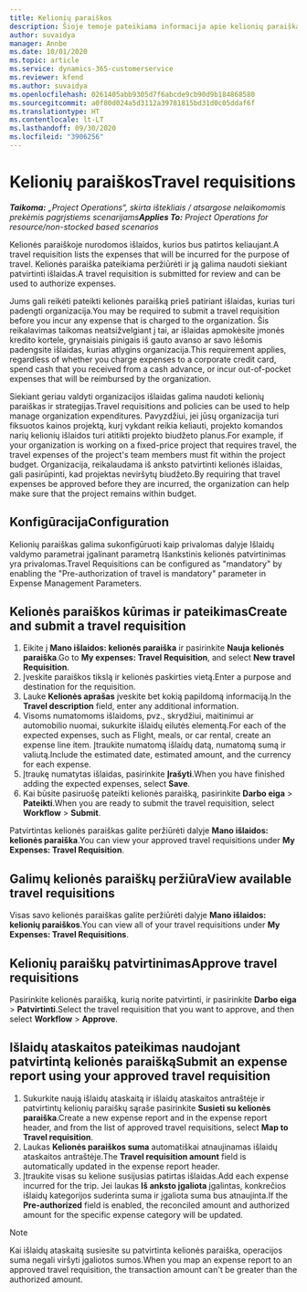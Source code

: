 ```yaml
---
title: Kelionių paraiškos
description: Šioje temoje pateikiama informacija apie kelionių paraiškas.
author: suvaidya
manager: Annbe
ms.date: 10/01/2020
ms.topic: article
ms.service: dynamics-365-customerservice
ms.reviewer: kfend
ms.author: suvaidya
ms.openlocfilehash: 0261405abb9305d7f6abcde9cb90d9b184868580
ms.sourcegitcommit: a0f80d024a5d3112a39781815bd31d0c05ddaf6f
ms.translationtype: HT
ms.contentlocale: lt-LT
ms.lasthandoff: 09/30/2020
ms.locfileid: "3906256"
---
```

# <a name="travel-requisitions"></a><span data-ttu-id="809e2-103">Kelionių paraiškos</span><span class="sxs-lookup"><span data-stu-id="809e2-103">Travel requisitions</span></span>

<span data-ttu-id="809e2-104">_**Taikoma:** „Project Operations“, skirta ištekliais / atsargose nelaikomomis prekėmis pagrįstiems scenarijams_</span><span class="sxs-lookup"><span data-stu-id="809e2-104">_**Applies To:** Project Operations for resource/non-stocked based scenarios_</span></span>

<span data-ttu-id="809e2-105">Kelionės paraiškoje nurodomos išlaidos, kurios bus patirtos keliaujant.</span><span class="sxs-lookup"><span data-stu-id="809e2-105">A travel requisition lists the expenses that will be incurred for the purpose of travel.</span></span> <span data-ttu-id="809e2-106">Kelionės paraiška pateikiama peržiūrėti ir ją galima naudoti siekiant patvirtinti išlaidas.</span><span class="sxs-lookup"><span data-stu-id="809e2-106">A travel requisition is submitted for review and can be used to authorize expenses.</span></span>

<span data-ttu-id="809e2-107">Jums gali reikėti pateikti kelionės paraišką prieš patiriant išlaidas, kurias turi padengti organizacija.</span><span class="sxs-lookup"><span data-stu-id="809e2-107">You may be required to submit a travel requisition before you incur any expense that is charged to the organization.</span></span> <span data-ttu-id="809e2-108">Šis reikalavimas taikomas neatsižvelgiant į tai, ar išlaidas apmokėsite įmonės kredito kortele, grynaisiais pinigais iš gauto avanso ar savo lėšomis padengsite išlaidas, kurias atlygins organizacija.</span><span class="sxs-lookup"><span data-stu-id="809e2-108">This requirement applies, regardless of whether you charge expenses to a corporate credit card, spend cash that you received from a cash advance, or incur out-of-pocket expenses that will be reimbursed by the organization.</span></span>

<span data-ttu-id="809e2-109">Siekiant geriau valdyti organizacijos išlaidas galima naudoti kelionių paraiškas ir strategijas.</span><span class="sxs-lookup"><span data-stu-id="809e2-109">Travel requisitions and policies can be used to help manage organization expenditures.</span></span> <span data-ttu-id="809e2-110">Pavyzdžiui, jei jūsų organizacija turi fiksuotos kainos projektą, kurį vykdant reikia keliauti, projekto komandos narių kelionių išlaidos turi atitikti projekto biudžeto planus.</span><span class="sxs-lookup"><span data-stu-id="809e2-110">For example, if your organization is working on a fixed-price project that requires travel, the travel expenses of the project's team members must fit within the project budget.</span></span> <span data-ttu-id="809e2-111">Organizacija, reikalaudama iš anksto patvirtinti kelionės išlaidas, gali pasirūpinti, kad projektas neviršytų biudžeto.</span><span class="sxs-lookup"><span data-stu-id="809e2-111">By requiring that travel expenses be approved before they are incurred, the organization can help make sure that the project remains within budget.</span></span>

## <a name="configuration"></a><span data-ttu-id="809e2-112">Konfigūracija</span><span class="sxs-lookup"><span data-stu-id="809e2-112">Configuration</span></span> 

<span data-ttu-id="809e2-113">Kelionių paraiškas galima sukonfigūruoti kaip privalomas dalyje Išlaidų valdymo parametrai įgalinant parametrą Išankstinis kelionės patvirtinimas yra privalomas.</span><span class="sxs-lookup"><span data-stu-id="809e2-113">Travel Requisitions can be configured as "mandatory" by enabling the "Pre-authorization of travel is mandatory" parameter in Expense Management Parameters.</span></span> 

## <a name="create-and-submit-a-travel-requisition"></a><span data-ttu-id="809e2-114">Kelionės paraiškos kūrimas ir pateikimas</span><span class="sxs-lookup"><span data-stu-id="809e2-114">Create and submit a travel requisition</span></span>

1. <span data-ttu-id="809e2-115">Eikite į **Mano išlaidos: kelionės paraiška** ir pasirinkite **Nauja kelionės paraiška**.</span><span class="sxs-lookup"><span data-stu-id="809e2-115">Go to **My expenses: Travel Requisition**, and select **New travel Requisition**.</span></span>
2. <span data-ttu-id="809e2-116">Įveskite paraiškos tikslą ir kelionės paskirties vietą.</span><span class="sxs-lookup"><span data-stu-id="809e2-116">Enter a purpose and destination for the requisition.</span></span>
3. <span data-ttu-id="809e2-117">Lauke **Kelionės aprašas** įveskite bet kokią papildomą informaciją.</span><span class="sxs-lookup"><span data-stu-id="809e2-117">In the  **Travel description** field, enter any additional information.</span></span> 
4. <span data-ttu-id="809e2-118">Visoms numatomoms išlaidoms, pvz., skrydžiui, maitinimui ar automobilio nuomai, sukurkite išlaidų eilutės elementą.</span><span class="sxs-lookup"><span data-stu-id="809e2-118">For each of the expected expenses, such as Flight, meals, or car rental, create an expense line item.</span></span> <span data-ttu-id="809e2-119">Įtraukite numatomą išlaidų datą, numatomą sumą ir valiutą.</span><span class="sxs-lookup"><span data-stu-id="809e2-119">Include the estimated date, estimated amount, and the currency for each expense.</span></span> 
5. <span data-ttu-id="809e2-120">Įtraukę numatytas išlaidas, pasirinkite **Įrašyti**.</span><span class="sxs-lookup"><span data-stu-id="809e2-120">When you have finished adding the expected expenses, select **Save**.</span></span>
6. <span data-ttu-id="809e2-121">Kai būsite pasiruošę pateikti kelionės paraišką, pasirinkite **Darbo eiga** > **Pateikti**.</span><span class="sxs-lookup"><span data-stu-id="809e2-121">When you are ready to submit the travel requisition, select **Workflow** > **Submit**.</span></span>

<span data-ttu-id="809e2-122">Patvirtintas kelionės paraiškas galite peržiūrėti dalyje **Mano išlaidos: kelionės paraiška**.</span><span class="sxs-lookup"><span data-stu-id="809e2-122">You can view your approved travel requisitions under **My Expenses: Travel Requisition**.</span></span> 

## <a name="view-available-travel-requisitions"></a><span data-ttu-id="809e2-123">Galimų kelionės paraiškų peržiūra</span><span class="sxs-lookup"><span data-stu-id="809e2-123">View available travel requisitions</span></span>

<span data-ttu-id="809e2-124">Visas savo kelionės paraiškas galite peržiūrėti dalyje **Mano išlaidos: kelionių paraiškos**.</span><span class="sxs-lookup"><span data-stu-id="809e2-124">You can view all of your travel requisitions under **My Expenses: Travel Requisitions**.</span></span>

## <a name="approve-travel-requisitions"></a><span data-ttu-id="809e2-125">Kelionių paraiškų patvirtinimas</span><span class="sxs-lookup"><span data-stu-id="809e2-125">Approve travel requisitions</span></span>

<span data-ttu-id="809e2-126">Pasirinkite kelionės paraišką, kurią norite patvirtinti, ir pasirinkite **Darbo eiga** > **Patvirtinti**.</span><span class="sxs-lookup"><span data-stu-id="809e2-126">Select the travel requisition that you want to approve, and then select **Workflow** > **Approve**.</span></span>  

## <a name="submit-an-expense-report-using-your-approved-travel-requisition"></a><span data-ttu-id="809e2-127">Išlaidų ataskaitos pateikimas naudojant patvirtintą kelionės paraišką</span><span class="sxs-lookup"><span data-stu-id="809e2-127">Submit an expense report using your approved travel requisition</span></span>

1. <span data-ttu-id="809e2-128">Sukurkite naują išlaidų ataskaitą ir išlaidų ataskaitos antraštėje ir patvirtintų kelionių paraiškų sąraše pasirinkite **Susieti su kelionės paraiška**.</span><span class="sxs-lookup"><span data-stu-id="809e2-128">Create a new expense report and in the expense report header, and from the list of approved travel requisitions, select **Map to Travel requisition**.</span></span>
2. <span data-ttu-id="809e2-129">Laukas **Kelionės paraiškos suma** automatiškai atnaujinamas išlaidų ataskaitos antraštėje.</span><span class="sxs-lookup"><span data-stu-id="809e2-129">The **Travel requisition amount** field is automatically updated in the expense report header.</span></span>
3. <span data-ttu-id="809e2-130">Įtraukite visas su kelione susijusias patirtas išlaidas.</span><span class="sxs-lookup"><span data-stu-id="809e2-130">Add each expense incurred for the trip.</span></span> <span data-ttu-id="809e2-131">Jei laukas **Iš anksto įgaliota** įgalintas, konkrečios išlaidų kategorijos suderinta suma ir įgaliota suma bus atnaujinta.</span><span class="sxs-lookup"><span data-stu-id="809e2-131">If the **Pre-authorized** field is enabled, the reconciled amount and authorized amount for the specific expense category will be updated.</span></span>

> [!NOTE]
> <span data-ttu-id="809e2-132">Kai išlaidų ataskaitą susiesite su patvirtinta kelionės paraiška, operacijos suma negali viršyti įgaliotos sumos.</span><span class="sxs-lookup"><span data-stu-id="809e2-132">When you map an expense report to an approved travel requisition, the transaction amount can't be greater than the authorized amount.</span></span> 
